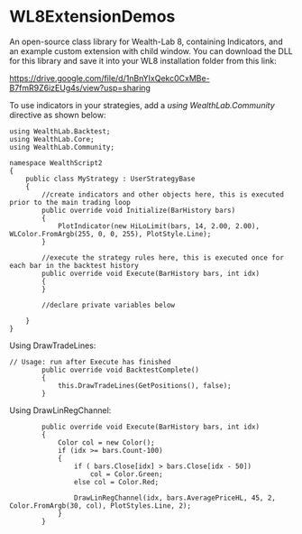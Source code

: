 # WL8ExtensionDemos

An open-source class library for Wealth-Lab 8, containing Indicators, and an example custom extension with child window.  You can download the DLL for this library and save it into your WL8 installation folder from this link:

https://drive.google.com/file/d/1nBnYIxQekc0CxMBe-B7fmR9Z6izEUg4s/view?usp=sharing

To use indicators in your strategies, add a _using WealthLab.Community_ directive as shown below:

```
using WealthLab.Backtest;
using WealthLab.Core;
using WealthLab.Community;

namespace WealthScript2
{
	public class MyStrategy : UserStrategyBase
	{
		//create indicators and other objects here, this is executed prior to the main trading loop
		public override void Initialize(BarHistory bars)
		{
			PlotIndicator(new HiLoLimit(bars, 14, 2.00, 2.00), WLColor.FromArgb(255, 0, 0, 255), PlotStyle.Line);
		}

		//execute the strategy rules here, this is executed once for each bar in the backtest history
		public override void Execute(BarHistory bars, int idx)
		{
		}

		//declare private variables below

	}
}
```

Using DrawTradeLines:

```
// Usage: run after Execute has finished
        public override void BacktestComplete()
        {
            this.DrawTradeLines(GetPositions(), false);
        } 
```

Using DrawLinRegChannel:

```
        public override void Execute(BarHistory bars, int idx)
        {
            Color col = new Color();
            if (idx >= bars.Count-100)
            {
				if ( bars.Close[idx] > bars.Close[idx - 50])
					col = Color.Green;
				else col = Color.Red;

				DrawLinRegChannel(idx, bars.AveragePriceHL, 45, 2, Color.FromArgb(30, col), PlotStyles.Line, 2);
            }
        } 
```
